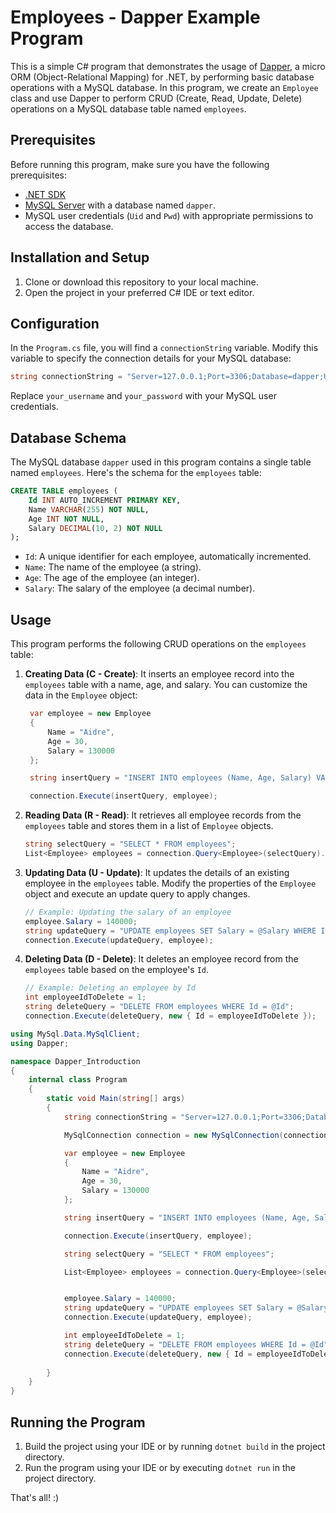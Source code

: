 # Employees - Dapper Example Program

This is a simple C# program that demonstrates the usage of [Dapper](https://github.com/DapperLib/Dapper), a micro ORM (Object-Relational Mapping) for .NET, by performing basic database operations with a MySQL database. In this program, we create an `Employee` class and use Dapper to perform CRUD (Create, Read, Update, Delete) operations on a MySQL database table named `employees`.

## Prerequisites

Before running this program, make sure you have the following prerequisites:

- [.NET SDK](https://dotnet.microsoft.com/download)
- [MySQL Server](https://dev.mysql.com/downloads/installer/) with a database named `dapper`.
- MySQL user credentials (`Uid` and `Pwd`) with appropriate permissions to access the database.

## Installation and Setup

1. Clone or download this repository to your local machine.
2. Open the project in your preferred C# IDE or text editor.

## Configuration

In the `Program.cs` file, you will find a `connectionString` variable. Modify this variable to specify the connection details for your MySQL database:

```csharp
string connectionString = "Server=127.0.0.1;Port=3306;Database=dapper;Uid=your_username;Pwd=your_password;";
```

Replace `your_username` and `your_password` with your MySQL user credentials.

## Database Schema

The MySQL database `dapper` used in this program contains a single table named `employees`. Here's the schema for the `employees` table:

```sql
CREATE TABLE employees (
    Id INT AUTO_INCREMENT PRIMARY KEY,
    Name VARCHAR(255) NOT NULL,
    Age INT NOT NULL,
    Salary DECIMAL(10, 2) NOT NULL
);
```

- `Id`: A unique identifier for each employee, automatically incremented.
- `Name`: The name of the employee (a string).
- `Age`: The age of the employee (an integer).
- `Salary`: The salary of the employee (a decimal number).

## Usage

This program performs the following CRUD operations on the `employees` table:

1. **Creating Data (C - Create)**: It inserts an employee record into the `employees` table with a name, age, and salary. You can customize the data in the `Employee` object:

   ```csharp
    var employee = new Employee
    {
        Name = "Aidre",
        Age = 30,
        Salary = 130000
    };

    string insertQuery = "INSERT INTO employees (Name, Age, Salary) VALUES (@Name, @Age, @Salary)";

    connection.Execute(insertQuery, employee);
   ```

2. **Reading Data (R - Read)**: It retrieves all employee records from the `employees` table and stores them in a list of `Employee` objects.

   ```csharp
   string selectQuery = "SELECT * FROM employees";
   List<Employee> employees = connection.Query<Employee>(selectQuery).ToList();
   ```

3. **Updating Data (U - Update)**: It updates the details of an existing employee in the `employees` table. Modify the properties of the `Employee` object and execute an update query to apply changes.

   ```csharp
   // Example: Updating the salary of an employee
   employee.Salary = 140000;
   string updateQuery = "UPDATE employees SET Salary = @Salary WHERE Id = @Id";
   connection.Execute(updateQuery, employee);
   ```

4. **Deleting Data (D - Delete)**: It deletes an employee record from the `employees` table based on the employee's `Id`.

   ```csharp
   // Example: Deleting an employee by Id
   int employeeIdToDelete = 1;
   string deleteQuery = "DELETE FROM employees WHERE Id = @Id";
   connection.Execute(deleteQuery, new { Id = employeeIdToDelete });
   ```

```csharp
using MySql.Data.MySqlClient;
using Dapper;

namespace Dapper_Introduction
{
    internal class Program
    {
        static void Main(string[] args)
        {
            string connectionString = "Server=127.0.0.1;Port=3306;Database=dapper;Uid=aidrecabrera;Pwd=aidrecabrera;";

            MySqlConnection connection = new MySqlConnection(connectionString);

            var employee = new Employee
            {
                Name = "Aidre",
                Age = 30,
                Salary = 130000
            };

            string insertQuery = "INSERT INTO employees (Name, Age, Salary) VALUES (@Name, @Age, @Salary)";

            connection.Execute(insertQuery, employee);

            string selectQuery = "SELECT * FROM employees";

            List<Employee> employees = connection.Query<Employee>(selectQuery).ToList();


            employee.Salary = 140000;
            string updateQuery = "UPDATE employees SET Salary = @Salary WHERE Id = @Id";
            connection.Execute(updateQuery, employee);

            int employeeIdToDelete = 1;
            string deleteQuery = "DELETE FROM employees WHERE Id = @Id";
            connection.Execute(deleteQuery, new { Id = employeeIdToDelete });
       
        }
    }
}
```

## Running the Program

1. Build the project using your IDE or by running `dotnet build` in the project directory.
2. Run the program using your IDE or by executing `dotnet run` in the project directory.

That's all! :)

